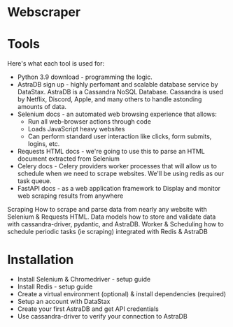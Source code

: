 # Webscraper

# Tools
Here's what each tool is used for:

- Python 3.9 download - programming the logic.
- AstraDB sign up - highly perfomant and scalable database service by DataStax. AstraDB is a Cassandra NoSQL Database. Cassandra is used by Netflix, Discord, Apple, and many others to handle astonding amounts of data.
- Selenium docs - an automated web browsing experience that allows:
   - Run all web-browser actions through code
   - Loads JavaScript heavy websites
   - Can perform standard user interaction like clicks, form submits, logins, etc.
- Requests HTML docs - we're going to use this to parse an HTML document extracted from Selenium
- Celery docs - Celery providers worker processes that will allow us to schedule when we need to scrape websites. We'll be using redis as our task queue.
- FastAPI docs - as a web application framework to Display and monitor web scraping results from anywhere


Scraping How to scrape and parse data from nearly any website with Selenium & Requests HTML.
Data models how to store and validate data with cassandra-driver, pydantic, and AstraDB.
Worker & Scheduling how to schedule periodic tasks (ie scraping) integrated with Redis & AstraDB

# Installation
- Install Selenium & Chromedriver - setup guide
- Install Redis - setup guide
- Create a virtual environment (optional) & install dependencies (required)
- Setup an account with DataStax
- Create your first AstraDB and get API credentials
- Use cassandra-driver to verify your connection to AstraDB
